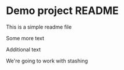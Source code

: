 # Demo project README

This is a simple readme file

Some more text

Additional text

We're going to work with stashing